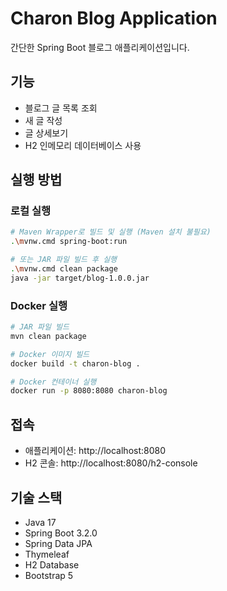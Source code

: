 # Charon Blog Application

간단한 Spring Boot 블로그 애플리케이션입니다.

## 기능
- 블로그 글 목록 조회
- 새 글 작성
- 글 상세보기
- H2 인메모리 데이터베이스 사용

## 실행 방법

### 로컬 실행
```bash
# Maven Wrapper로 빌드 및 실행 (Maven 설치 불필요)
.\mvnw.cmd spring-boot:run

# 또는 JAR 파일 빌드 후 실행
.\mvnw.cmd clean package
java -jar target/blog-1.0.0.jar
```

### Docker 실행
```bash
# JAR 파일 빌드
mvn clean package

# Docker 이미지 빌드
docker build -t charon-blog .

# Docker 컨테이너 실행
docker run -p 8080:8080 charon-blog
```

## 접속
- 애플리케이션: http://localhost:8080
- H2 콘솔: http://localhost:8080/h2-console

## 기술 스택
- Java 17
- Spring Boot 3.2.0
- Spring Data JPA
- Thymeleaf
- H2 Database
- Bootstrap 5